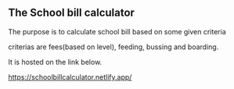 ## The School bill calculator

The purpose is to calculate school bill based on some given criteria

criterias are fees(based on level), feeding, bussing and boarding.

It is hosted on the link below.

https://schoolbillcalculator.netlify.app/
